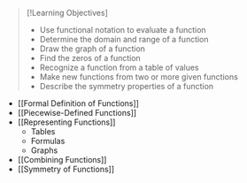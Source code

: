 >[!Learning Objectives]
>- Use functional notation to evaluate a function
>- Determine the domain and range of a function
>- Draw the graph of a function
>- Find the zeros of a function
>- Recognize a function from a table of values
>- Make new functions from two or more given functions
>- Describe the symmetry properties of a function

* [[Formal Definition of Functions]]
* [[Piecewise-Defined Functions]]
* [[Representing Functions]]
	* Tables
	* Formulas
	* Graphs
* [[Combining Functions]]
* [[Symmetry of Functions]]
